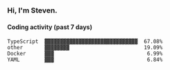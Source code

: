 ### Hi, I'm Steven.

#### Coding activity (past 7 days)
```
TypeScript  ▓▓▓▓▓▓▓▓▓▓▓▓▓▓▓▓▓▓▓▓▓▓▓▓▓▓▓▓▓▓  67.08%
other       ▓▓▓▓▓▓▓▓                        19.09%
Docker      ▓▓▓                              6.99%
YAML        ▓▓▓                              6.84%
```
